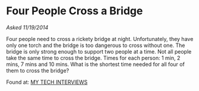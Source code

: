 # Four People Cross a Bridge
_Asked 11/19/2014_

Four people need to cross a rickety bridge at night. Unfortunately, they have only one torch and the bridge is too dangerous to cross without one. The bridge is only strong enough to support two people at a time. Not all people take the same time to cross the bridge. Times for each person:  1 min, 2 mins, 7 mins and 10 mins. What is the shortest time needed for all four of them to cross the bridge?

Found at: [MY TECH INTERVIEWS](http://www.mytechinterviews.com/10-famous-microsoft-interview-puzzles)
